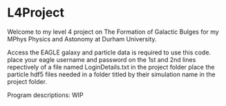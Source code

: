# L4Project
Welcome to my level 4 project on The Formation of Galactic Bulges for my MPhys Physics and Astonomy at Durham University.

Access the EAGLE galaxy and particle data is required to use this code.
  place your eagle username and password on the 1st and 2nd lines repectively of a file named LoginDetails.txt in the project folder
  place the particle hdf5 files needed in a folder titled by their simulation name in the project folder.
  
 Program descriptions:
  WIP
